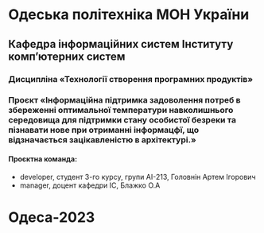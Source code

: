 # Одеська політехніка МОН України

## Кафедра інформаційних систем Інституту комп’ютерних систем

### Дисципліна «Технології створення програмних продуктів»

### Проєкт «Інформаційна підтримка задоволення потреб в збереженні оптимальної температури навколишнього середовища для підтримки стану особистої безреки та пізнавати нове при отриманні інформацфї, що відзначається зацікавленістю в архітектурі.»

#### Проєктна команда:

- developer, студент 3-го курсу, групи АІ-213, Головнін Артем Ігорович
- manager, доцент кафедри ІС, Блажко О.А

# Одеса-2023


